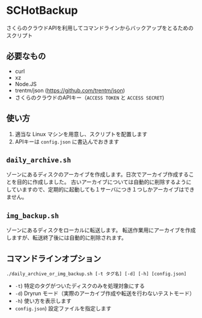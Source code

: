 # SCHotBackup

さくらのクラウドAPIを利用してコマンドラインからバックアップをとるためのスクリプト

## 必要なもの

  * curl
  * xz
  * Node.JS 
  * trentm/json (https://github.com/trentm/json)
  * さくらのクラウドのAPIキー（`ACCESS TOKEN` と `ACCESS SECRET`) 

## 使い方

  1. 適当な Linux マシンを用意し、スクリプトを配置します
  1. APIキーは `config.json` に書込んでおきます

## `daily_archive.sh`

ゾーンにあるディスクのアーカイブを作成します。日次でアーカイブ作成することを目的に作成しました。
古いアーカイブについては自動的に削除するようにしていますので、定期的に起動しても１サーバにつき１つしかアーカイブはできません。

## `img_backup.sh`

ゾーンにあるディスクをローカルに転送します。
転送作業用にアーカイブを作成しますが、転送終了後には自動的に削除されます。

## コマンドラインオプション

 `./daily_archive_or_img_backup.sh [-t タグ名] [-d] [-h] [config.json]`

  * `-t`) 特定のタグがついたディスクのみを処理対象にする
  * `-d`) Dryrun モード（実際のアーカイブ作成や転送を行わないテストモード）
  * `-h`) 使い方を表示します
  * `config.json`) 設定ファイルを指定します


